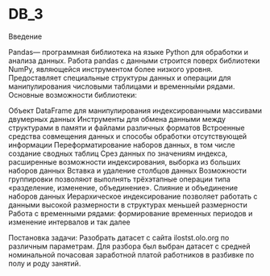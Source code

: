 # DB_3
Введение

Pandas— программная библиотека на языке Python для обработки и анализа данных. Работа pandas с данными строится поверх библиотеки NumPy, являющейся инструментом более низкого уровня. Предоставляет специальные структуры данных и операции для манипулирования числовыми таблицами и временны́ми рядами. 
Основные возможности библиотеки: 

Объект DataFrame для манипулирования индексированными массивами двумерных данных 
Инструменты для обмена данными между структурами в памяти и файлами различных форматов 
Встроенные средства совмещения данных и способы обработки отсутствующей информации 
Переформатирование наборов данных, в том числе создание сводных таблиц 
Срез данных по значениям индекса, расширенные возможности индексирования, выборка из больших наборов данных 
Вставка и удаление столбцов данных 
Возможности группировки позволяют выполнять трёхэтапные операции типа «разделение, изменение, объединение». 
Слияние и объединение наборов данных 
Иерархическое индексирование позволяет работать с данными высокой размерности в структурах меньшей размерности 
Работа с временными рядами: формирование временных периодов и изменение интервалов и так далее


Постановка задачи:
Разобрать датасет с сайта ilostst.olo.org по различным параметрам.
Для разбора был выбран датасет с средней номинальной почасовая заработной платой работников в разбивке по полу и роду занятий.
